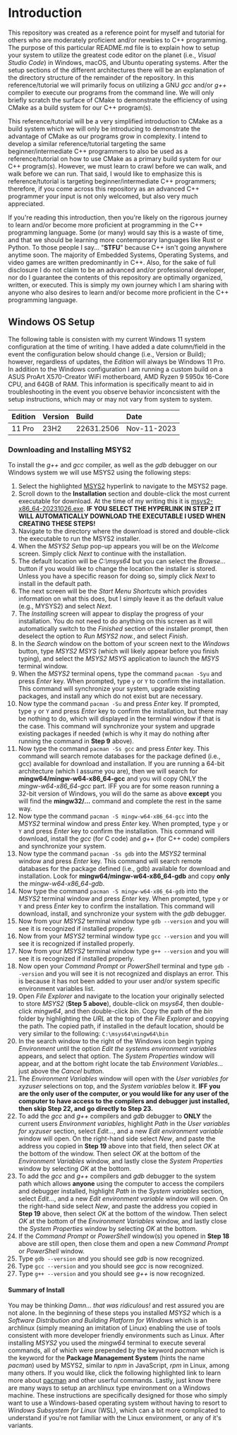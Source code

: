 # Introduction

This repository was created as a reference point for myself and tutorial for others who are moderately proficient and/or newbies to C++ programming. The purpose of this particular README.md file is to explain how to setup your system to utilize the greatest code editor on the planet (i.e., *Visual Studio Code*) in Windows, macOS, and Ubuntu operating systems. After the setup sections of the different architectures there will be an explanation of the directory structure of the remainder of the repository. In this reference/tutorial we will primarily focus on utilizing a GNU *gcc* and/or *g++* compiler to execute our programs from the command line. We will only briefly scratch the surface of CMake to demonstrate the efficiency of using CMake as a build system for our C++ program(s).

This reference/tutorial will be a very simplified introduction to CMake as a build system which we will only be introducing to demonstrate the advantage of CMake as our programs grow in complexity. I intend to develop a similar reference/tutorial targeting the same beginner/intermediate C++ programmers to also be used as a reference/tutorial on how to use CMake as a primary build system for our C++ program(s). However, we must learn to crawl before we can walk, and walk before we can run. That said, I would like to emphasize this is reference/tutorial is targeting beginner/intermediate C++ programmers; therefore, if you come across this repository as an advanced C++ programmer your input is not only welcomed, but also very much appreciated.

If you're reading this introduction, then you're likely on the rigorous journey to learn and/or become more proficient at programming in the C++ programming language. Some (or many) would say this is a waste of time, and that we should be learning more contemporary languages like Rust or Python. To those people I say... "**STFU**" because C++ isn't going anywhere anytime soon. The majority of Embedded Systems, Operating Systems, and video games are written predominantly in C++. Also, for the sake of full disclosure I do not claim to be an advanced and/or professional developer, nor do I guarantee the contents of this repository are optimally organized, written, or executed. This is simply my own journey which I am sharing with anyone who also desires to learn and/or become more proficient in the C++ programming language.

## Windows OS Setup

The following table is consisten with my current Windows 11 system configuration at the time of writing. I have added a date column/field in the event the configuration below should change (i.e., Version or Build); however, regardless of updates, the *Edition* will always be Windows 11 Pro. In addition to the Windows configuration I am running a custom build on a ASUS ProArt X570-Creator WiFi motherboard, AMD Ryzen 9 5950x 16-Core CPU, and 64GB of RAM. This information is specifically meant to aid in troubleshooting in the event you observe behavior inconcsistent with the setup instructions, which may or may not vary from system to system.

| Edition | Version | Build | Date |
| :-- | :-- | :-- | :-- |
| 11 Pro | 23H2 | 22631.2506 | Nov-11-2023 |

### Downloading and Installing MSYS2

To install the *g++* and *gcc* compiler, as well as the *gdb* debugger on our Windows system we will use MSYS2 using the following steps:

1. Select the highlighted [MSYS2](https://www.msys2.org/) hyperlink to navigate to the MSYS2 page.
2. Scroll down to the **Installation** section and double-click the most current executable for download. At the time of my writing this it is [msys2-x86_64-20231026.exe](https://github.com/msys2/msys2-installer/releases/download/2023-10-26/msys2-x86_64-20231026.exe). **IF YOU SELECT THE HYPERLINK IN STEP 2 IT WILL AUTOMATICALLY DOWNLOAD THE EXECUTABLE I USED WHEN CREATING THESE STEPS!**
3. Navigate to the directory where the download is stored and double-click the executable to run the MSYS2 installer.
4. When the *MSYS2 Setup* pop-up appears you will be on the *Welcome* screen. Simply click *Next* to continue with the installation.
5. The default location will be *C:\msys64* but you can select the *Browse...* button if you would like to change the location the installer is stored. Unless you have a specific reason for doing so, simply click *Next* to install in the default path.
6. The next screen will be the *Start Menu Shortcuts* which provides information on what this does, but I simply leave it as the default value (e.g., MYSYS2) and select *Next*.
7. The *Installing* screen will appear to display the progress of your installation. You do not need to do anything on this screen as it will automatically switch to the *Finished* section of the installer prompt, then deselect the option to *Run MSYS2 now.*, and select *Finish*.
8. In the *Search* window on the bottom of your screen next to the *Windows* button, type *MSYS2 MSYS* (which will likely appear before you finish typing), and select the *MSYS2 MSYS* application to launch the *MSYS* terminal window.
9. When the *MSYS2* terminal opens, type the command `pacman -Syu` and press *Enter* key. When prompted, type `y` or `Y` to confirm the installation. This command will synchronize your system, upgrade existing packages, and install any which do not exist but are necessary.
10. Now type the command `pacman -Su` and press *Enter* key. If prompted, type `y` or `Y` and press *Enter* key to confirm the installation, but there may be nothing to do, which will displayed in the terminal window if that is the case. This command will synchronize your system and upgrade existing packages if needed (which is why it may do nothing after running the command in **Step 9** above).
11. Now type the command `pacman -Ss gcc` and press *Enter* key. This command will search remote databases for the package defined (i.e., gcc) available for download and installation. If you are running a 64-bit architecture (which I assume you are), then we will search for **mingw64/mingw-w64-x86_64-gcc** and you will copy ONLY the *mingw-w64-x86_64-gcc* part. IFF you are for some reason running a 32-bit version of Windows, you will do the same as above **except** you will find the **mingw32/...** command and complete the rest in the same way.
12. Now type the command `pacman -S mingw-w64-x86_64-gcc` into the *MSYS2* terminal window and press *Enter* key. When prompted, type `y` or `Y` and press *Enter* key to confirm the installation. This command will download, install the *gcc* (for C code) and *g++* (for C++ code) compilers and synchronize your system.
13. Now type the command `pacman -Ss gdb` into the *MSYS2* terminal window and press *Enter* key. This command will search remote databases for the package defined (i.e., gdb) available for download and installation. Look for **mingw64/mingw-w64-x86_64-gdb** and copy **only** the *mingw-w64-x86_64-gdb*.
14. Now type the command `pacman -S mingw-w64-x86_64-gdb` into the *MSYS2* terminal window and press *Enter* key. When prompted, type `y` or `Y` and press *Enter* key to confirm the installation. This command will download, install, and synchronize your system with the *gdb* debugger.
15. Now from your *MSYS2* terminal window type `gdb --version` and you will see it is recognized if installed properly.
16. Now from your *MSYS2* terminal window type `gcc --version` and you will see it is recognized if installed properly.
17. Now from your *MSYS2* terminal window type `g++ --version` and you will see it is recognized if installed properly.
18. Now open your *Command Prompt* or *PowerShell* terminal and type `gdb --version` and you will see it is not recognized and displays an error. This is because it has not been added to your user and/or system specific environment variables list.
19. Open *File Explorer* and navigate to the location your originally selected to store *MSYS2* (**Step 5 above**), double-click on *msys64*, then double-click *mingw64*, and then double-click *bin*. Copy the path of the *bin* folder by highlighting the *URL* at the top of the *File Explorer* and copying the path. The copied path, if installed in the default location, should be very similar to the following: `C:\msys64\mingw64\bin`
20. In the search window to the right of the Windows icon begin typing *Environment* until the option *Edit the systems environment variables* appears, and select that option. The *System Properties* window will appear, and at the bottom right locate the tab *Environment Variables...* just above the *Cancel* button.
21. The *Environment Variables* window will open with the *User variables for xyzuser* selections on top, and the *System variables* below it. **IFF you are the only user of the computer, or you would like for any user of the computer to have access to the compilers and debugger just installed, then skip Step 22, and go directly to Step 23.**
22. To add the *gcc* and *g++* compilers and *gdb* debugger to **ONLY** the current users *Environment variables*, highlight *Path* in the *User variables for xyzuser* section, select *Edit...*, and a new *Edit environment variable* window will open. On the right-hand side select *New*, and paste the address you copied in **Step 19** above into that field, then select *OK* at the bottom of the window. Then select *OK* at the bottom of the *Environment Variables* window, and lastly close the *System Properties* window by selecting *OK* at the bottom.
23. To add the *gcc* and *g++* compilers and *gdb* debugger to the system path which allows **anyone** using the computer to access the compilers and debugger installed, highlight *Path* in the *System variables* section, select *Edit...*, and a new *Edit environment variable* window will open. On the right-hand side select *New*, and paste the address you copied in **Step 19** above, then select *OK* at the bottom of the window. Then select *OK* at the bottom of the *Environment Variables* window, and lastly close the *System Properties* window by selecting *OK* at the bottom.
24. If the *Command Prompt* or *PowerShell* window(s) you opened in **Step 18** above are still open, then close them and open a new *Command Prompt* or *PowerShell* window.
25. Type `gdb --version` and you should see *gdb* is now recognized.
26. Type `gcc --version` and you should see *gcc* is now recognized.
27. Type `g++ --version` and you should see *g++* is now recognized.

#### Summary of Install

You may be thinking *Damn... that was ridiculous!* and rest assured you are not alone. In the beginning of these steps you installed *MSYS2* which is a *Software Distribution and Building Platform for Windows* which is an archlinux (simply meaning an imitation of Linux) enabling the use of tools consistent with more developer friendly environments such as Linux. After installing *MSYS2* you used the *mingw64* terminal to execute several commands, all of which were prepended by the keyword *pacman* which is the keyword for the **Package Management System** (hints the name *pacman*) used by MSYS2, similar to *npm* in JavaScript, *rpm* in Linux, among many others. If you would like, click the following highlighted link to learn more about [pacman](https://wiki.archlinux.org/title/pacman) and other userful commands. Lastly, just know there are many ways to setup an archlinux type environment on a Windows machine. These instructions are specifically designed for those who simply want to use a Windows-based operating system without having to resort to *Windows Subsystem for Linux* (WSL), which can a bit more complicated to understand if you're not familiar with the Linux environment, or any of it's variants.
